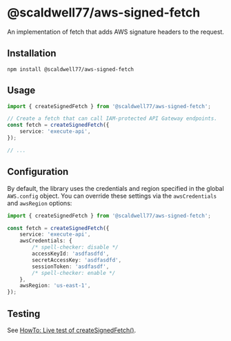 # @scaldwell77/aws-signed-fetch

An implementation of fetch that adds AWS signature headers to the request.

## Installation

```
npm install @scaldwell77/aws-signed-fetch
```

## Usage

```ts
import { createSignedFetch } from '@scaldwell77/aws-signed-fetch';

// Create a fetch that can call IAM-protected API Gateway endpoints.
const fetch = createSignedFetch({
    service: 'execute-api',
});

// ...
```

## Configuration

By default, the library uses the credentials and region specified in the global
`AWS.config` object. You can override these settings via the `awsCredentials`
and `awsRegion` options:

```ts
import { createSignedFetch } from '@scaldwell77/aws-signed-fetch';

const fetch = createSignedFetch({
    service: 'execute-api',
    awsCredentials: {
        /* spell-checker: disable */
        accessKeyId: 'asdfasdfd',
        secretAccessKey: 'asdfasdfd',
        sessionToken: 'asdfasdf',
        /* spell-checker: enable */
    },
    awsRegion: 'us-east-1',
});
```

## Testing

See [HowTo: Live test of createSignedFetch()](./test-stack/README.md).
